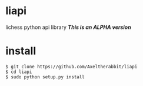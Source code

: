 # liapi
lichess python api library
***This is an ALPHA version***

# install
```
$ git clone https://github.com/Axeltherabbit/liapi
$ cd liapi
$ sudo python setup.py install
```

